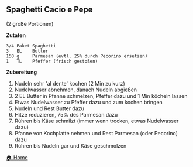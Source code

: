 Spaghetti Cacio e Pepe
-----------------
(2 große Portionen)

**Zutaten**

```
3/4 Paket Spaghetti
3   EL    Butter
150 g     Parmesan (evtl. 25% durch Pecorino ersetzen)
1   TL    Pfeffer (frisch gestoßen)
```

**Zubereitung**

1. Nudeln sehr 'al dente' kochen (2 Min zu kurz)
2. Nudelwasser abnehmen, danach Nudeln abgießen
3. 2 EL Butter in Pfanne schmelzen, Pfeffer dazu und 1 Min köcheln lassen
4. Etwas Nudelwasser zu Pfeffer dazu und zum kochen bringen
5. Nudeln und Rest Butter dazu
6. Hitze reduzieren, 75% des Parmesan dazu
7. Rühren bis Käse schmilzt (immer wenn trocken, etwas Nudelwasser dazu)
8. Pfanne von Kochplatte nehmen und Rest Parmesan (oder Pecorino) dazu
9. Rühren bis Nudeln gar und Käse geschmolzen


[🏠 Home](/)
